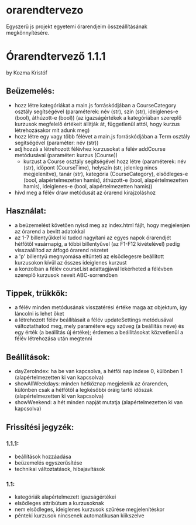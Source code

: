 # orarendtervezo
Egyszerű js projekt egyetemi órarendjeim összeállításának megkönnyítésére.

# Órarendtervező 1.1.1
by Kozma Kristóf

## Beüzemelés:
 - hozz létre kategóriákat a main.js forráskódjában a CourseCategory osztály segítségével (paraméterek: név (str), szín (str), ideiglenes-e (bool), áthúzott-e (bool)) (az igazságértékek a kategóriában szereplő kurzusok megfelelő értékeit állítják át, függetlenül attól, hogy kurzus létrehozásakor mit adunk meg)
 - hozz létre egy vagy több félévet a main.js forráskódjában a Term osztály segítségével (paraméter: név (str))
 - adj hozzá a létrehozott félévhez kurzusokat a félév addCourse metódusával (paraméter: kurzus (Course))
	 - kurzust a Course osztály segítségével hozz létre (paraméterek: név (str), időpont (CourseTime), helyszín (str, jelenleg nincs megjelenítve), tanár (str), kategória (CourseCategory), elsődleges-e (bool, alapértelmezetten hamis), áthúzott-e (bool, alapértelmezetten hamis), ideiglenes-e (bool, alapértelmezetten hamis))
 - hívd meg a félév draw metódusát az órarend kirajzoláshoz

## Használat:
 - a beüzemelést követően nyisd meg az index.html fájlt, hogy megjelenjen az órarend a bevitt adatokkal
 - az 1-7 billentyűkkel ki tudod nagyítani az egyes napok órarendjét hétfőtől vasárnapig, a többi billentyűvel (az F1-F12 kivételével) pedig visszaállítod az átfogó órarend nézetet
 - a 'p' billentyű megnyomása eltünteti az elsődlegesre beállított kurzusokon kívül az összes ideiglenes kurzust
 - a konzolban a félév courseList adattagjával lekérheted a félévben szereplő kurzusok neveit ABC-sorrendben

## Tippek, trükkök:
 - a félév minden metódusának visszatérési értéke maga az objektum, így láncolni is lehet őket
 - a létrehozott félév beállításait a félév updateSettings metódusával változtathatod meg, mely paramétere egy szöveg (a beállítás neve) és egy érték (a beállítás új értéke); érdemes a beállításokat közvetlenül a félév létrehozása után megtenni

## Beállítások:
 - dayZeroIndex: ha be van kapcsolva, a hétfői nap indexe 0, különben 1 (alapértelmezetten ki van kapcsolva)
 - showAllWeekdays: minden hétköznap megjelenik az órarenden, különben csak a hétfőtől a legkésőbbi óráig tartó időszak (alapértelmezetten ki van kapcsolva)
 - showWeekend: a hét minden napját mutatja (alapértelmezetten ki van kapcsolva)

## Frissítési jegyzék:
### 1.1.1:
 - beállítások hozzáadása
 - beüzemelés egyszerűsítése
 - technikai változtatások, hibajavítások

### 1.1:
 - kategóriák alapértelmezett igazságértékei
 - elsődleges attribútum a kurzusoknak
 - nem elsődleges, ideiglenes kurzusok szűrése megjelenítéskor
 - pénteki kurzusok nincsenek automatikusan kiikszelve
